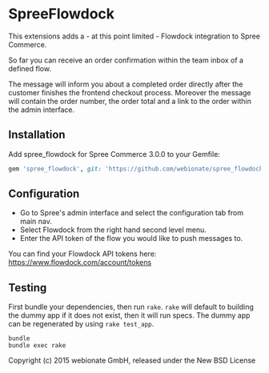 SpreeFlowdock
=============

This extensions adds a - at this point limited - Flowdock integration to Spree Commerce.

So far you can receive an order confirmation within the team inbox of a defined flow.

The message will inform you about a completed order directly after the customer finishes the frontend checkout process. Moreover the message will contain the order number, the order total and a link to the order within the admin interface.

Installation
------------

Add spree_flowdock for Spree Commerce 3.0.0 to your Gemfile:

```ruby
gem 'spree_flowdock', git: 'https://github.com/webionate/spree_flowdock.git', branch: '3-0-stable'
```

Configuration
-------------

  * Go to Spree's admin interface and select the configuration tab from main nav.
  * Select Flowdock from the right hand second level menu.
  * Enter the API token of the flow you would like to push messages to.

You can find your Flowdock API tokens here: https://www.flowdock.com/account/tokens

Testing
-------

First bundle your dependencies, then run `rake`. `rake` will default to building the dummy app if it does not exist, then it will run specs. The dummy app can be regenerated by using `rake test_app`.

```shell
bundle
bundle exec rake
```

Copyright (c) 2015 webionate GmbH, released under the New BSD License
